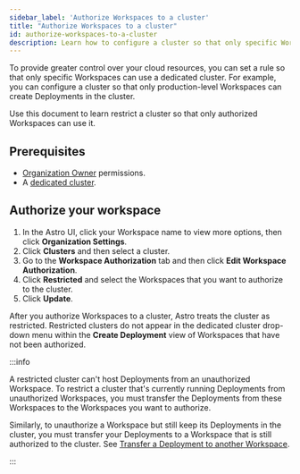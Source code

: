 ```yaml
---
sidebar_label: 'Authorize Workspaces to a cluster'
title: "Authorize Workspaces to a cluster"
id: authorize-workspaces-to-a-cluster
description: Learn how to configure a cluster so that only specific Workspaces can use it.
---
```


To provide greater control over your cloud resources, you can set a rule so that only specific Workspaces can use a dedicated cluster. For example, you can configure a cluster so that only production-level Workspaces can create Deployments in the cluster.

Use this document to learn restrict a cluster so that only authorized Workspaces can use it.

## Prerequisites

- [Organization Owner](user-permissions.md#organization-roles) permissions.
- A [dedicated cluster](create-dedicated-cluster.md).

## Authorize your workspace

1. In the Astro UI, click your Workspace name to view more options, then click **Organization Settings**.
2. Click **Clusters** and then select a cluster.
3. Go to the **Workspace Authorization** tab and then click **Edit Workspace Authorization**.
4. Click **Restricted** and select the Workspaces that you want to authorize to the cluster.
5. Click **Update**.

After you authorize Workspaces to a cluster, Astro treats the cluster as restricted. Restricted clusters do not appear in the dedicated cluster drop-down menu within the **Create Deployment** view of Workspaces that have not been authorized.

:::info

A restricted cluster can't host Deployments from an unauthorized Workspace. To restrict a cluster that's currently running Deployments from unauthorized Workspaces, you must transfer the Deployments from these Workspaces to the Workspaces you want to authorize.

Similarly, to unauthorize a Workspace but still keep its Deployments in the cluster, you must transfer your Deployments to a Workspace that is still authorized to the cluster. See [Transfer a Deployment to another Workspace](transfer-a-deployment.md).

:::

